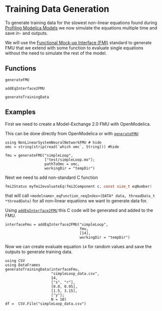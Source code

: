 # Training Data Generation

To generate training data for the slowest non-linear equations found during
[Profiling Modelica Models](@ref) we now simulate the equations multiple time
and save in- and outputs.

We will use the [Functional Mock-up Interface (FMI)](https://fmi-standard.org/) standard
to generate FMU that we extend with some function to evaluate single equations without
the need to simulate the rest of the model.

## Functions

```@docs
generateFMU
```

```@docs
addEqInterface2FMU
```

```@docs
generateTrainingData
```

## Examples

First we need to create a Model-Exchange 2.0 FMU with OpenModelica.

This can be done directly from OpenModelica or with [`generateFMU`](@ref):

```@example dataexample
using NonLinearSystemNeuralNetworkFMU # hide
omc = string(strip(read(`which omc`, String))) #hide

fmu = generateFMU("simpleLoop",
                  ["test/simpleLoop.mo"];
                  pathToOmc = omc,
                  workingDir = "tempDir")
```

Next we need to add non-standard C function

```C
fmi2Status myfmi2evaluateEq(fmi2Component c, const size_t eqNumber)
```

that will call `<modelname>_eqFunction_<eqIndex>(DATA* data, threadData_t *threadData)`
for all non-linear equations we want to generate data for.

Using [`addEqInterface2FMU`](@ref) this C code will be generated and added to the FMU.

```@example dataexample
interfaceFmu = addEqInterface2FMU("simpleLoop",
                                  fmu,
                                  [14],
                                  workingDir = "tempDir")
```

Now we can create evaluate equation `14` for random values and save the outputs to generate training data.

```@example dataexample
using CSV
using DataFrames
generateTrainingData(interfaceFmu,
                     "simpleLoop_data.csv",
                     14,
                     ["s", "r"],
                     [0.0, 0.95],
                     [1.5, 3.15],
                     ["y"];
                     N = 10)
df =  CSV.File("simpleLoop_data.csv")
```
